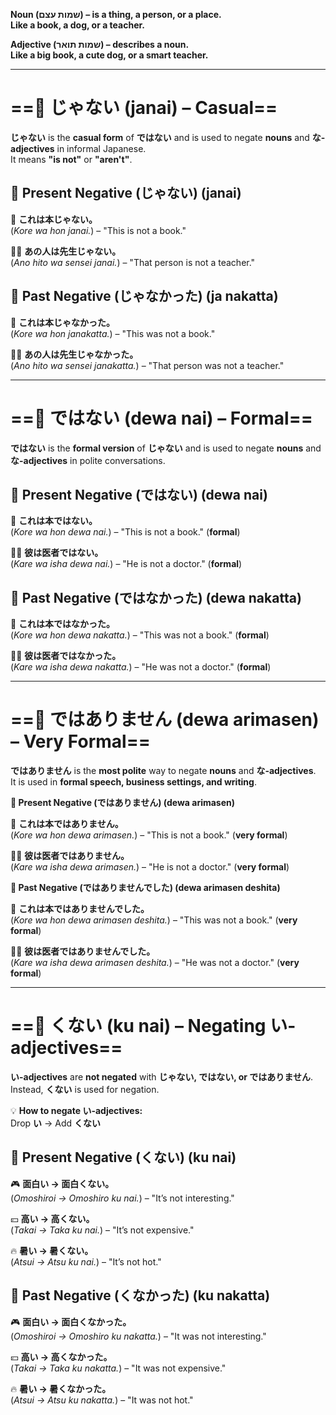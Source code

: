 
**Noun (שמות עצם) – is a thing, a person, or a place.**  
**Like a book, a dog, or a teacher.**  
  
**Adjective (שמות תואר) – describes a noun.**  
**Like a big book, a cute dog, or a smart teacher.**

---


# ==🔹 **じゃない (janai) – Casual**==

**じゃない** is the **casual form** of **ではない** and is used to negate **nouns** and **な-adjectives** in informal Japanese.  
It means **"is not"** or **"aren't"**.

## **🔹 Present Negative (じゃない) (janai)**

📘 **これは本じゃない。**  
(_Kore wa hon janai._) – "This is not a book."

🧑‍🏫 **あの人は先生じゃない。**  
(_Ano hito wa sensei janai._) – "That person is not a teacher."


## **🔹 Past Negative (じゃなかった) (ja nakatta)**

📘 **これは本じゃなかった。**  
(_Kore wa hon janakatta._) – "This was not a book."

🧑‍🏫 **あの人は先生じゃなかった。**  
(_Ano hito wa sensei janakatta._) – "That person was not a teacher."

---

# ==🔹 **ではない (dewa nai) – Formal**==

**ではない** is the **formal version** of **じゃない** and is used to negate **nouns** and **な-adjectives** in polite conversations.

## **🔹 Present Negative (ではない) (dewa nai)**

📗 **これは本ではない。**  
(_Kore wa hon dewa nai._) – "This is not a book." (**formal**)

👨‍⚕️ **彼は医者ではない。**  
(_Kare wa isha dewa nai._) – "He is not a doctor." (**formal**)


## **🔹 Past Negative (ではなかった) (dewa nakatta)**

📗 **これは本ではなかった。**  
(_Kore wa hon dewa nakatta._) – "This was not a book." (**formal**)

👨‍⚕️ **彼は医者ではなかった。**  
(_Kare wa isha dewa nakatta._) – "He was not a doctor." (**formal**)


---

# ==🔹 **ではありません (dewa arimasen) – Very Formal**==

**ではありません** is the **most polite** way to negate **nouns** and **な-adjectives**.  
It is used in **formal speech, business settings, and writing**.

**🔹 Present Negative (ではありません) (dewa arimasen)**

📄 **これは本ではありません。**  
(_Kore wa hon dewa arimasen._) – "This is not a book." (**very formal**)

👨‍⚕️ **彼は医者ではありません。**  
(_Kare wa isha dewa arimasen._) – "He is not a doctor." (**very formal**)

**🔹 Past Negative (ではありませんでした) (dewa arimasen deshita)**

📄 **これは本ではありませんでした。**  
(_Kore wa hon dewa arimasen deshita._) – "This was not a book." (**very formal**)

👨‍⚕️ **彼は医者ではありませんでした。**  
(_Kare wa isha dewa arimasen deshita._) – "He was not a doctor." (**very formal**)

---

# ==🔹 **くない (ku nai) – Negating い-adjectives**==

**い-adjectives** are **not negated** with **じゃない, ではない, or ではありません**.  
Instead, **くない** is used for negation.

💡 **How to negate い-adjectives:**  
Drop **い** → Add **くない**

## **🔹 Present Negative (くない) (ku nai)**

🎮 **面白い → 面白くない。**  
(_Omoshiroi → Omoshiro ku nai._) – "It’s not interesting."

💴 **高い → 高くない。**  
(_Takai → Taka ku nai._) – "It’s not expensive."

🔥 **暑い → 暑くない。**  
(_Atsui → Atsu ku nai._) – "It’s not hot."


## **🔹 Past Negative (くなかった) (ku nakatta)**

🎮 **面白い → 面白くなかった。**  
(_Omoshiroi → Omoshiro ku nakatta._) – "It was not interesting."

💴 **高い → 高くなかった。**  
(_Takai → Taka ku nakatta._) – "It was not expensive."

🔥 **暑い → 暑くなかった。**  
(_Atsui → Atsu ku nakatta._) – "It was not hot."